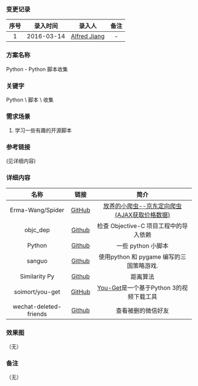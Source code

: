 ### 变更记录

| 序号 | 录入时间 | 录入人 | 备注 |
|:--------:|:--------:|:--------:|:--------:|
| 1 | 2016-03-14 | [Alfred Jiang](https://github.com/viktyz) | - |

### 方案名称

Python - Python 脚本收集

### 关键字

Python \ 脚本 \ 收集

### 需求场景

1. 学习一些有趣的开源脚本

### 参考链接
(见详细内容)

### 详细内容

| 名称 | 链接 | 简介 |
|:--------:|:--------:|:--------:|
| Erma-Wang/Spider | [GitHub](https://github.com/Erma-Wang/Spider) |[放养的小爬虫--京东定向爬虫(AJAX获取价格数据)](http://www.kuqin.com/shuoit/20160317/351229.html)|
| objc_dep | [Github](https://github.com/nst/objc_dep) | 检查 Objective-C 项目工程中的导入依赖 |
| Python | [Github](https://github.com/geekcomputers/Python) | 一些 python 小脚本 |
| sanguo | [Github](https://github.com/pochnsong/sanguo) | 使用python 和 pygame 编写的三国策略游戏. |
| Similarity Py | [Github](https://github.com/cenkbircanoglu/similarityPy) | 距离算法 |
| soimort/you-get | [GitHub](https://github.com/soimort/you-get) |[You-Get](http://www.inbiji.com/biji/you-get-video-download-tool.html)是一个基于Python 3的视频下载工具|
| wechat-deleted-friends | [Github](https://github.com/0x5e/wechat-deleted-friends) | 查看被删的微信好友 |

### 效果图
（无）

### 备注
（无）
